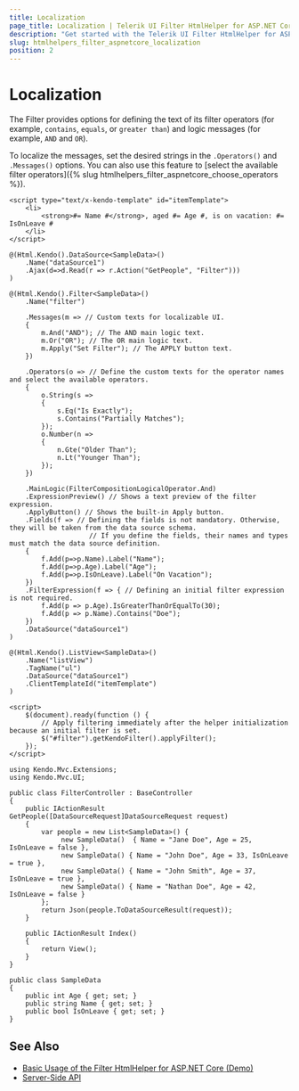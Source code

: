 ```yaml
---
title: Localization
page_title: Localization | Telerik UI Filter HtmlHelper for ASP.NET Core
description: "Get started with the Telerik UI Filter HtmlHelper for ASP.NET Core and learn how to localize its operator texts."
slug: htmlhelpers_filter_aspnetcore_localization
position: 2
---
```


# Localization

The Filter provides options for defining the text of its filter operators (for example, `contains`, `equals`, or `greater than`) and logic messages (for example, `AND` and `OR`).

To localize the messages, set the desired strings in the `.Operators()` and `.Messages()` options. You can also use this feature to [select the available filter operators]({% slug htmlhelpers_filter_aspnetcore_choose_operators %}).

```View
<script type="text/x-kendo-template" id="itemTemplate">
    <li>
        <strong>#= Name #</strong>, aged #= Age #, is on vacation: #= IsOnLeave #
    </li>
</script>

@(Html.Kendo().DataSource<SampleData>()
    .Name("dataSource1")
    .Ajax(d=>d.Read(r => r.Action("GetPeople", "Filter")))
)

@(Html.Kendo().Filter<SampleData>()
    .Name("filter")

    .Messages(m => // Custom texts for localizable UI.
    {
        m.And("AND"); // The AND main logic text.
        m.Or("OR"); // The OR main logic text.
        m.Apply("Set Filter"); // The APPLY button text.
    })

    .Operators(o => // Define the custom texts for the operator names and select the available operators.
    {
        o.String(s =>
        {
            s.Eq("Is Exactly");
            s.Contains("Partially Matches");
        });
        o.Number(n =>
        {
            n.Gte("Older Than");
            n.Lt("Younger Than");
        });
    })

    .MainLogic(FilterCompositionLogicalOperator.And)
    .ExpressionPreview() // Shows a text preview of the filter expression.
    .ApplyButton() // Shows the built-in Apply button.
    .Fields(f => // Defining the fields is not mandatory. Otherwise, they will be taken from the data source schema.
                    // If you define the fields, their names and types must match the data source definition.
    {
        f.Add(p=>p.Name).Label("Name");
        f.Add(p=>p.Age).Label("Age");
        f.Add(p=>p.IsOnLeave).Label("On Vacation");
    })
    .FilterExpression(f => { // Defining an initial filter expression is not required.
        f.Add(p => p.Age).IsGreaterThanOrEqualTo(30);
        f.Add(p => p.Name).Contains("Doe");
    })
    .DataSource("dataSource1")
)

@(Html.Kendo().ListView<SampleData>()
    .Name("listView")
    .TagName("ul")
    .DataSource("dataSource1")
    .ClientTemplateId("itemTemplate")
)

<script>
    $(document).ready(function () {
        // Apply filtering immediately after the helper initialization because an initial filter is set.
        $("#filter").getKendoFilter().applyFilter();
    });
</script>
```
```Controller
using Kendo.Mvc.Extensions;
using Kendo.Mvc.UI;

public class FilterController : BaseController
{
    public IActionResult GetPeople([DataSourceRequest]DataSourceRequest request)
    {
        var people = new List<SampleData>() {
             new SampleData()  { Name = "Jane Doe", Age = 25, IsOnLeave = false },
             new SampleData() { Name = "John Doe", Age = 33, IsOnLeave = true },
             new SampleData() { Name = "John Smith", Age = 37, IsOnLeave = true },
             new SampleData() { Name = "Nathan Doe", Age = 42, IsOnLeave = false }
        };
        return Json(people.ToDataSourceResult(request));
    }

    public IActionResult Index()
    {
        return View();
    }
}
```
```Model
public class SampleData
{
    public int Age { get; set; }
    public string Name { get; set; }
    public bool IsOnLeave { get; set; }
}
```

## See Also

* [Basic Usage of the Filter HtmlHelper for ASP.NET Core (Demo)](https://demos.telerik.com/aspnet-core/filter/index)
* [Server-Side API](/api/filter)
